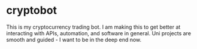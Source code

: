 # cryptobot
This is my cryptocurrency trading bot. I am making this to get better at interacting with APIs, automation, and software in general. Uni projects are smooth and guided - I want to be in the deep end now. 
